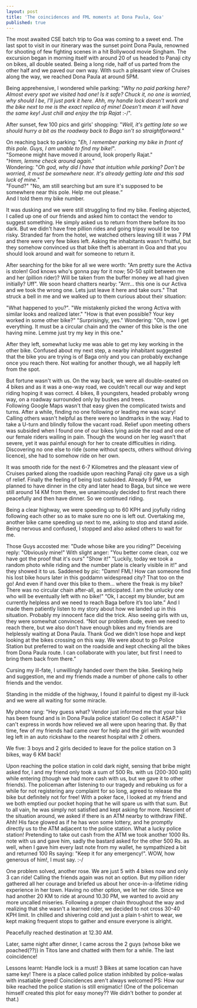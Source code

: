 ```yaml
---
layout: post
title: 'The coincidences and FML moments at Dona Paula, Goa'
published: true
---
```

The most awaited CSE batch trip to Goa was coming to a sweet end. The last spot to visit in our itinerary was the sunset point Dona Paula, renowned for shooting of few fighting scenes in a hit Bollywood movie Singham. The excursion began in morning itself with around 20 of us headed to Panaji city on bikes, all double seated. Being a long ride, half of us parted from the other half and we paved our own way. With such a pleasant view of Cruises along the way, we reached Dona Paula at around 5PM.

Being apprehensive, I wondered while parking: 
"_Why no paid parking here? Almost every spot we visited had one! Is it safe? Chuck it, no one is worried, why should I be, I'll just park it here. Ahh, my handle lock doesn't work and the bike next to me is the exact replica of mine! Doesn't mean it will have the same key! Just chill and enjoy the trip Rajat_ :-/".

After sunset, few 100 pics and girls' shopping: "_Well, it's getting late so we should hurry a bit as the roadway back to Baga isn't so straightforward._"

On reaching back to parking: 
"_Eh, I remember parking my bike in front of this pole. Guys, I am unable to find my bike!_". <br/>
"Someone might have moved it around, look properly Rajat."<br/>
"_Hmm, lemme check around again._"<br/>
Wondering: "_Oh god, why did I have that intuition while parking? Don't be worried, it must be somewhere near. It's already getting late and this sad luck of mine._" <br/>
"Found?"
"No, am still searching but am sure it's supposed to be somewhere near this pole. Help me out please.“<br/>
And I told them my bike number.

It was dusking and we were still struggling to find my bike. Feeling abjected, I called up one of our friends and asked him to contact the vendor to suggest something. He simply asked us to return from there before its too dark. But we didn't have free pillion rides and going tripsy would be too risky. Stranded far from the hotel, we watched others leaving till it was 7 PM and there were very few bikes left. Asking the inhabitants wasn't fruitful, but they somehow convinced us that bike theft is aberrant in Goa and that you should look around and wait for someone to return it.

After searching for the bike for all we were worth: "Am pretty sure the Activa is stolen! God knows who's gonna pay for it now; 50-50 split between me and her (pillion rider)? Will be taken from the buffer money we all had given initially? Uff".
We soon heard chatters nearby: "Arrr... this one is our Activa and we took the wrong one. Lets just leave it here and take ours." That struck a bell in me and we walked up to them curious about their situation: 

"What happened to you?". 
"We mistakenly picked the wrong Activa with similar looks and realized later." 
"How is that even possible? Your key worked in some other bike?"
"Surprisingly, yes."
Wondering: "Oh, now I get everything. It must be a circular chain and the owner of this bike is the one having mine. Lemme just try my key in this one."

After they left, somewhat lucky me was able to get my key working in the other bike. Confused about my next step, a nearby inhabitant suggested that the bike you are trying is of Baga only and you can probably exchange once you reach there. Not waiting for another though, we all happily left from the spot.

But fortune wasn't with us. On the way back, we were all double-seated on 4 bikes and as it was a one-way road, we couldn't recall our way and kept riding hoping it was correct.
4 bikes, 8 youngsters, headed probably wrong way, on a roadway surrounded only by bushes and trees.  
Following Google Maps wasn't that easy given the complicated twists and turns. After a while, finding no one following or leading me was scary! Calling others wasn't helpful as there were no landmarks in the way. Had to take a U-turn and blindly follow the vacant road. Relief upon meeting others was subsided when I found one of our bikes lying aside the road and one of our female riders wailing in pain. Though the wound on her leg wasn’t that severe, yet it was painful enough for her to create difficulties in riding. Discovering no one else to ride (some without spects, others without driving licence), she had to somehow ride on her own.

It was smooth ride for the next 6-7 Kilometres and the pleasant view of Cruises parked along the roadside upon reaching Panaji city gave us a sigh of relief. Finally the feeling of being lost subsided. Already 9 PM, we planned to have dinner in the city and later head to Baga, but since we were still around 14 KM from there, we unanimously decided to first reach there peacefully and then have dinner. So we continued riding.

Being a clear highway, we were speeding up to 60 KPH and joyfully riding following each other so as to make sure no one is left out. Overtaking me, another bike came speeding up next to me, asking to stop and stand aside. Being nervous and confused, I stopped and also asked others to wait for me.

Those Guys accosted me: "Dude whose bike are you riding?"
Deceiving reply: "Obviously mine!"
With slight anger: "You better come clean, coz we have got the proof that it's ours"
"Show it!"
"Luckily, today we took a random photo while riding and the number plate is clearly visible in it!" and they showed it to us.
Saddened by pic: "Damn! FML! How can someone find his lost bike hours later in this goddamn widespread city? That too on the go!  And even if hand over this bike to them... where the freak is my bike? There was no circular chain after-all, as anticipated. I am the unlucky one who will be eventually left with no bike!"
“Ok, I accept my blunder, but am currently helpless and we need to reach Baga before it’s too late.”
And I made them patiently listen to my story about how we landed up in this situation. Probably my innocent face did the trick. Also seeing girls with us, they were somewhat convinced.
“Not our problem dude, even we need to reach there, but we also don’t have enough bikes and my friends are helplessly waiting at Dona Paula. Thank God we didn't lose hope and kept looking at the bikes crossing on this way. We were about to go Police Station but preferred to wait on the roadside and kept checking all the bikes from Dona Paula route. I can collaborate with you later, but first I need to bring them back from there.”

Cursing my ill-fate, I unwillingly handed over them the bike. Seeking help and suggestion, me and my friends made a number of phone calls to other friends and the vendor.

Standing in the middle of the highway, I found it painful to digest my ill-luck and we were all waiting for some miracle.

My phone rang: "Hey guess what? Vendor just informed me that your bike has been found and is in Dona Paula police station! Go collect it ASAP."
I can't express in words how relieved we all were upon hearing that. By that time, few of my friends had came over for help and the girl with wounded leg left in an auto rickshaw to the nearest hospital with 2 others. 

We five: 3 boys and 2 girls decided to leave for the police station on 3 bikes, way 6 KM back!

Upon reaching the police station in cold dark night, sensing that bribe might asked for, I and my friend only took a sum of 500 Rs. with us (200-300 split) while entering (though we had more cash with us, but we gave it to other friends). The policeman after listening to our tragedy and rebuking us for a while for not registering any complaint for so long, agreed to release the bike but definitely not for free! With a poker face, I looked at my friend and we both emptied our pocket hoping that he will spare us with that sum. But to all vain, he was simply not satisfied and kept asking for more. Nescient of the situation around, we asked if there is an ATM nearby to withdraw FINE. Ahh! His face glowed as if he has won some lottery, and he promptly directly us to the ATM adjacent to the police station. What a lucky police station! Pretending to take out cash from the ATM we took another 1000 Rs. note with us and gave him, sadly the bastard asked for the other 500 Rs. as well, when I gave him every last note from my wallet, he sympathized a bit and returned 100 Rs saying: "Keep it for any emergency!". WOW, how generous of him!, I must say. :-/

One problem solved, another rose. We are just 5 with 4 bikes now and only 3 can ride! Calling the friends again was not an option. But my pillion rider gathered all her courage and briefed us about her once-in-a-lifetime riding experience in her town. Having no other option, we let her ride. Since we had another 20 KM to ride at around 10.30 PM, we wanted to avoid any more uncalled miseries. Following a proper chain throughout the way and realizing that she wasn't a learned rider, we decided to not cross 30-40 KPH limit. In chilled and shivering cold and just a plain t-shirt to wear, we kept making frequent stops to gather and ensure everyone is alright.

Peacefully reached destination at 12.30 AM.

Later, same night after dinner, I came across the 2 guys (whose bike we poached(??)) in Titos lane and chatted with them for a while. The last coincidence!

Lessons learnt:
Handle lock is a must!
3 Bikes at same location can have same key!
There is a place called police station inhibited by police-walas with insatiable greed!
Coincidences aren't always welcomed
PS: How our bike reached the police station is still enigmatic! (One of the policeman himself created this plot for easy money?? We didn't bother to ponder at that.)